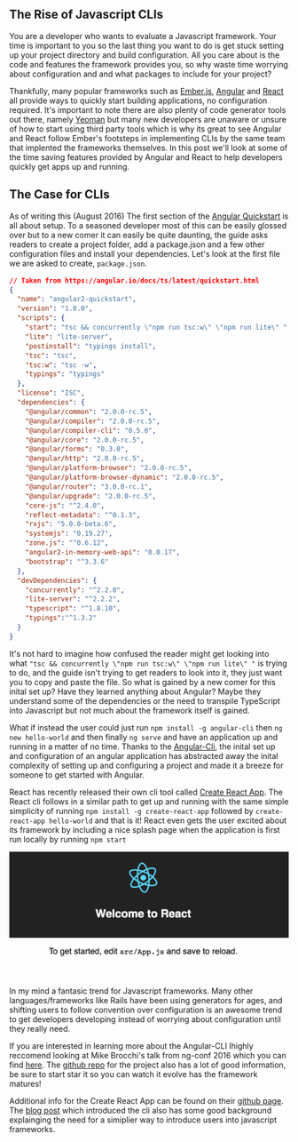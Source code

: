 ## The Rise of Javascript CLIs

You are a developer who wants to evaluate a Javascript framework. Your time is important to you so the last thing you want to do is get stuck setting up your project directory and build configuration. All you care about is the code and features the framework provides you, so why waste time worrying about configuration and and what packages to include for your project? 

Thankfully, many popular frameworks such as [Ember.js](http://emberjs.com/), [Angular](https://angular.io/) and [React](https://facebook.github.io/react/) all provide ways to quickly start building applications, no configuration required. It's important to note there are also plenty of code generator tools out there, namely [Yeoman](http://yeoman.io/) but many new developers are unaware or unsure of how to start using third party tools which is why its great to see Angular and React follow Ember's footsteps in implementing CLIs by the same team that implented the frameworks themselves. In this post we'll look at some of the time saving features provided by Angular and React to help developers quickly get apps up and running.

## The Case for CLIs

As of writing this (August 2016) The first section of the [Angular Quickstart](https://angular.io/docs/ts/latest/quickstart.html) is all about setup. To a seasoned developer most of this can be easily glossed over but to a new comer it can easily be quite daunting, the guide asks readers to create a project folder, add a package.json and a few other configuration files and install your dependencies. Let's look at the first file we are asked to create, `package.json`.

```json
// Taken from https://angular.io/docs/ts/latest/quickstart.html
{
  "name": "angular2-quickstart",
  "version": "1.0.0",
  "scripts": {
    "start": "tsc && concurrently \"npm run tsc:w\" \"npm run lite\" ",
    "lite": "lite-server",
    "postinstall": "typings install",
    "tsc": "tsc",
    "tsc:w": "tsc -w",
    "typings": "typings"
  },
  "license": "ISC",
  "dependencies": {
    "@angular/common": "2.0.0-rc.5",
    "@angular/compiler": "2.0.0-rc.5",
    "@angular/compiler-cli": "0.5.0",
    "@angular/core": "2.0.0-rc.5",
    "@angular/forms": "0.3.0",
    "@angular/http": "2.0.0-rc.5",
    "@angular/platform-browser": "2.0.0-rc.5",
    "@angular/platform-browser-dynamic": "2.0.0-rc.5",
    "@angular/router": "3.0.0-rc.1",
    "@angular/upgrade": "2.0.0-rc.5",
    "core-js": "^2.4.0",
    "reflect-metadata": "^0.1.3",
    "rxjs": "5.0.0-beta.6",
    "systemjs": "0.19.27",
    "zone.js": "^0.6.12",
    "angular2-in-memory-web-api": "0.0.17",
    "bootstrap": "^3.3.6"
  },
  "devDependencies": {
    "concurrently": "^2.2.0",
    "lite-server": "^2.2.2",
    "typescript": "^1.8.10",
    "typings":"^1.3.2"
  }
}
```

It's not hard to imagine how confused the reader might get looking into what `"tsc && concurrently \"npm run tsc:w\" \"npm run lite\" "` is trying to do, and the guide isn't trying to get readers to look into it, they just want you to copy and paste the file. So what is gained by a new comer for this inital set up? Have they learned anything about Angular? Maybe they understand some of the dependencies or the need to transpile TypeScript into Javascript but not much about the framework itself is gained.

What if instead the user could just run `npm install -g angular-cli` then `ng new hello-world` and then finally `ng serve` and have an application up and running in a matter of no time. Thanks to the [Angular-Cli](https://cli.angular.io/), the inital set up and configuration of an angular application has abstracted away the inital complexity of setting up and configuring a project and made it a breeze for someone to get started with Angular.

React has recently released their own cli tool called [Create React App](https://github.com/facebookincubator/create-react-app). The React cli follows in a similar path to get up and running with the same simple simplicity of running `npm install -g create-react-app` followed by `create-react-app hello-world` and that is it! React even gets the user excited about its framework by including a nice splash page when the application is first run locally by running `npm start`

![React Landing Page](/images/react-app-2.gif?width)

In my mind a fantasic trend for Javascript frameworks. Many other languages/frameworks like Rails have been using generators for ages, and shifting users to follow convention over configuration is an awesome trend to get developers developing instead of worrying about configuration until they really need.

If you are interested in learning more about the Angular-CLI Ihighly reccomend looking at Mike Brocchi's talk from ng-conf 2016 which you can find [here](https://youtu.be/wHZe6gGI5RY). The [github repo](https://github.com/angular/angular-cli) for the project also has a lot of good information, be sure to start star it so you can watch it evolve has the framework matures!

Additional info for the Create React App can be found on their [github page](https://github.com/facebookincubator/create-react-app). The [blog post](https://facebook.github.io/react/blog/2016/07/22/create-apps-with-no-configuration.html) which introduced the cli also has some good background explainging the need for a simiplier way to introduce users into javascript frameworks.

